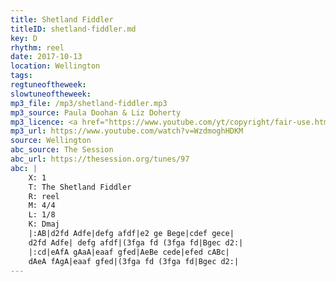 ```yaml
---
title: Shetland Fiddler
titleID: shetland-fiddler.md
key: D
rhythm: reel
date: 2017-10-13
location: Wellington
tags:
regtuneoftheweek:
slowtuneoftheweek:
mp3_file: /mp3/shetland-fiddler.mp3
mp3_source: Paula Doohan & Liz Doherty
mp3_licence: <a href="https://www.youtube.com/yt/copyright/fair-use.html">YouTube Fair Use</a>
mp3_url: https://www.youtube.com/watch?v=WzdmoghHDKM
source: Wellington
abc_source: The Session
abc_url: https://thesession.org/tunes/97
abc: |
    X: 1
    T: The Shetland Fiddler
    R: reel
    M: 4/4
    L: 1/8
    K: Dmaj
    |:AB|d2fd Adfe|defg afdf|e2 ge Bege|cdef gece|
    d2fd Adfe| defg afdf|(3fga fd (3fga fd|Bgec d2:|
    |:cd|eAfA gAaA|eaaf gfed|AeBe cede|efed cABc|
    dAeA fAgA|eaaf gfed|(3fga fd (3fga fd|Bgec d2:|
---
```

